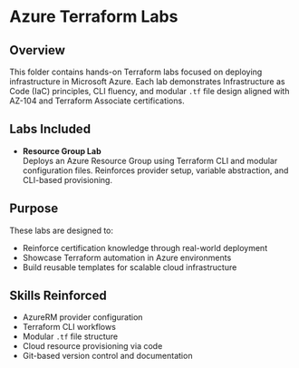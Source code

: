 # Azure Terraform Labs

## Overview

This folder contains hands-on Terraform labs focused on deploying infrastructure in Microsoft Azure. Each lab demonstrates Infrastructure as Code (IaC) principles, CLI fluency, and modular `.tf` file design aligned with AZ-104 and Terraform Associate certifications.

## Labs Included

- **Resource Group Lab**  
  Deploys an Azure Resource Group using Terraform CLI and modular configuration files. Reinforces provider setup, variable abstraction, and CLI-based provisioning.

## Purpose

These labs are designed to:
- Reinforce certification knowledge through real-world deployment
- Showcase Terraform automation in Azure environments
- Build reusable templates for scalable cloud infrastructure

## Skills Reinforced

- AzureRM provider configuration  
- Terraform CLI workflows  
- Modular `.tf` file structure  
- Cloud resource provisioning via code  
- Git-based version control and documentation
